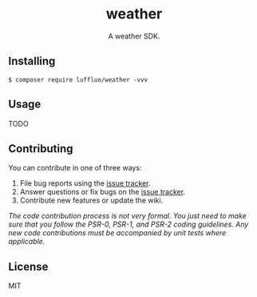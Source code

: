 <h1 align="center"> weather </h1>

<p align="center"> A weather SDK.</p>


## Installing

```shell
$ composer require luffluo/weather -vvv
```

## Usage

TODO

## Contributing

You can contribute in one of three ways:

1. File bug reports using the [issue tracker](https://github.com/luffluo/weather/issues).
2. Answer questions or fix bugs on the [issue tracker](https://github.com/luffluo/weather/issues).
3. Contribute new features or update the wiki.

_The code contribution process is not very formal. You just need to make sure that you follow the PSR-0, PSR-1, and PSR-2 coding guidelines. Any new code contributions must be accompanied by unit tests where applicable._

## License

MIT